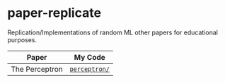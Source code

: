 # paper-replicate

Replication/Implementations of random ML other papers for educational purposes.


| Paper          | My Code                        | 
| -------------- | ------------------------------ |
| The Perceptron | [`perceptron/`](./perceptron/) |
